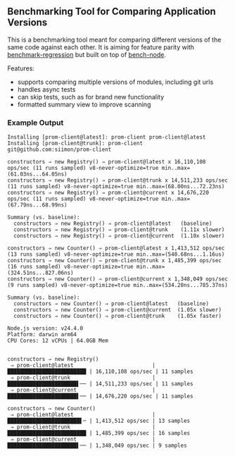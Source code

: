 ## Benchmarking Tool for Comparing Application Versions

This is a benchmarking tool meant for comparing different versions of the same
code against each other. It is aiming for feature parity with 
[benchmark-regression](https://github.com/nowells/benchmark-regression)
but built on top of [bench-node](https://github.com/RafaelGSS/bench-node).

Features:

- supports comparing multiple versions of modules, including git urls
- handles async tests
- can skip tests, such as for brand new functionality 
- formatted summary view to improve scanning

### Example Output

```
Installing [prom-client@latest]: prom-client prom-client@latest
Installing [prom-client@trunk]: prom-client git@github.com:siimon/prom-client

constructors ⇒ new Registry() ⇒ prom-client@latest x 16,110,108 ops/sec (11 runs sampled) v8-never-optimize=true min..max=(61.03ns...64.05ns)
constructors ⇒ new Registry() ⇒ prom-client@trunk x 14,511,233 ops/sec (11 runs sampled) v8-never-optimize=true min..max=(68.00ns...72.23ns)
constructors ⇒ new Registry() ⇒ prom-client@current x 14,676,220 ops/sec (11 runs sampled) v8-never-optimize=true min..max=(67.79ns...68.99ns)

Summary (vs. baseline):
  constructors ⇒ new Registry() ⇒ prom-client@latest   (baseline)
  constructors ⇒ new Registry() ⇒ prom-client@trunk    (1.11x slower)
  constructors ⇒ new Registry() ⇒ prom-client@current  (1.10x slower)

constructors ⇒ new Counter() ⇒ prom-client@latest x 1,413,512 ops/sec (13 runs sampled) v8-never-optimize=true min..max=(540.68ns...1.16us)
constructors ⇒ new Counter() ⇒ prom-client@trunk x 1,485,399 ops/sec (16 runs sampled) v8-never-optimize=true min..max=(324.51ns...827.06ns)
constructors ⇒ new Counter() ⇒ prom-client@current x 1,348,049 ops/sec (9 runs sampled) v8-never-optimize=true min..max=(534.20ns...785.37ns)

Summary (vs. baseline):
  constructors ⇒ new Counter() ⇒ prom-client@latest   (baseline)
  constructors ⇒ new Counter() ⇒ prom-client@current  (1.05x slower)
  constructors ⇒ new Counter() ⇒ prom-client@trunk    (1.05x faster)

Node.js version: v24.4.0
Platform: darwin arm64
CPU Cores: 12 vCPUs | 64.0GB Mem


constructors ⇒ new Registry()
 ⇒ prom-client@latest                         | █████████████████████████ | 16,110,108 ops/sec | 11 samples
 ⇒ prom-client@trunk                          | ██████████████████████▌── | 14,511,233 ops/sec | 11 samples
 ⇒ prom-client@current                        | ██████████████████████▌── | 14,676,220 ops/sec | 11 samples

constructors ⇒ new Counter()
 ⇒ prom-client@latest                         | ███████████████████████▌─ | 1,413,512 ops/sec | 13 samples
 ⇒ prom-client@trunk                          | █████████████████████████ | 1,485,399 ops/sec | 16 samples
 ⇒ prom-client@current                        | ██████████████████████▌── | 1,348,049 ops/sec | 9 samples

```

